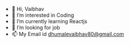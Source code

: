 - 👋 Hi, Vaibhav 
- 👀 I’m interested in Coding
- 🌱 I’m currently learning Reactjs
- 💞️ I’m looking for job
- 📫 My Email id dhumalevaibhav80@gmail.com

<!---
vaibhavdhumale23/vaibhavdhumale23 is a ✨ special ✨ repository because its `README.md` (this file) appears on your GitHub profile.
You can click the Preview link to take a look at your changes.
--->
